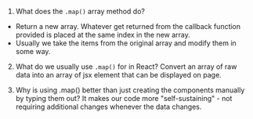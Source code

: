 1. What does the `.map()` array method do?
- Return a new array. Whatever get returned from the callback function
  provided is placed at the same index in the new array. 
- Usually we take the items from the original array and modify them
  in some way.

2. What do we usually use `.map()` for in React?
Convert an array of raw data into an array of jsx element that can be displayed on page.

3. Why is using .map() better than just creating the components manually by typing them out?
It makes our code more "self-sustaining" - not requiring additional
changes whenever the data changes.